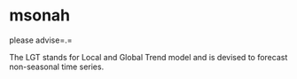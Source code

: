 # msonah
please advise=.=


The LGT stands for Local and Global Trend model and is devised to forecast non-seasonal time series.
